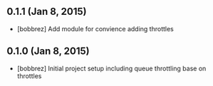## 0.1.1 (Jan 8, 2015)

* [bobbrez] Add module for convience adding throttles

## 0.1.0 (Jan 8, 2015)

* [bobbrez] Initial project setup including queue throttling base on throttles
